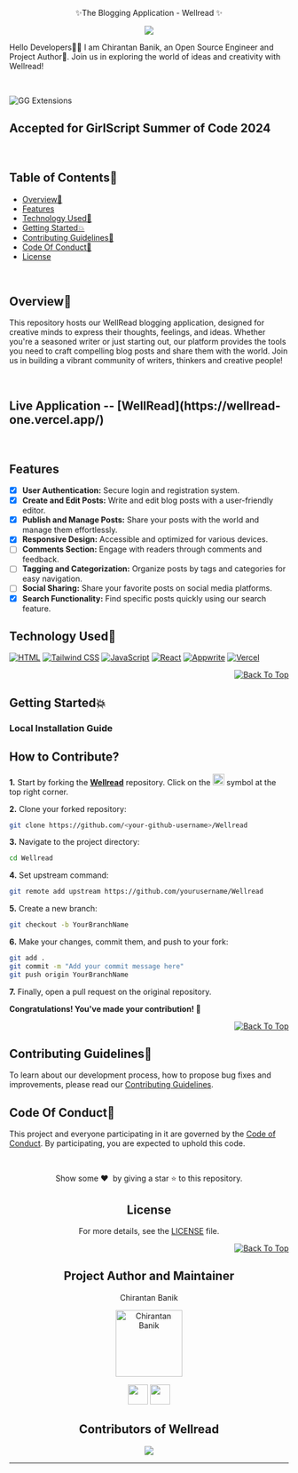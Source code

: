 <p align="center">✨The Blogging Application - Wellread ✨</p>

<p align="center">
   
<center>
<img  src="https://readme-typing-svg.herokuapp.com?color=45ffaa&size=40&width=900&height=80&lines=Welcome-to-WellRead!"/>
</center>
<p>Hello Developers👩‍💻 I am Chirantan Banik, an Open Source Engineer and Project Author🚀. Join us in exploring the world of ideas and creativity with Wellread!</p>
<br>


<div id="top"></div>

![GG Extensions](https://github.com/Sulagna-Dutta-Roy/GGExtensions/assets/72568715/f6bab92e-c4c3-40d1-ae8f-01ed9ab84be6)

## Accepted for GirlScript Summer of Code 2024
<br>


<h2>Table of Contents🧾</h2>

- [Overview📌](#overview)
- [Features](#features)
- [Technology Used🚀](#technology-used)
- [Getting Started💥](#getting-started)
- [Contributing Guidelines📑](#contributing-guidelines)
- [Code Of Conduct📑](#code-of-conduct)
- [License](#license)
<br>

<h2>Overview📌</h2>
<p>This repository hosts our WellRead blogging application, designed for creative minds to express their thoughts, feelings, and ideas. Whether you're a seasoned writer or just starting out, our platform provides the tools you need to craft compelling blog posts and share them with the world. Join us in building a vibrant community of writers, thinkers and creative people!</p>
<br>
<h2>Live Application -- [WellRead](https://wellread-one.vercel.app/)</h2>
<br>
<h2>Features</h2>

- [x] **User Authentication:** Secure login and registration system.
- [x] **Create and Edit Posts:** Write and edit blog posts with a user-friendly editor.
- [x] **Publish and Manage Posts:** Share your posts with the world and manage them effortlessly.
- [x] **Responsive Design:** Accessible and optimized for various devices.
- [ ] **Comments Section:** Engage with readers through comments and feedback.
- [ ] **Tagging and Categorization:** Organize posts by tags and categories for easy navigation.
- [ ] **Social Sharing:** Share your favorite posts on social media platforms.
- [x] **Search Functionality:** Find specific posts quickly using our search feature.

<h2>Technology Used🚀</h2>

<p>
  <a href="https://developer.mozilla.org/en-US/docs/Web/HTML"> <img src="https://img.icons8.com/color/70/000000/html-5--v1.png" alt="HTML" /></a>
  <a href="https://tailwindcss.com/"> <img src="https://img.icons8.com/?size=70&id=4PiNHtUJVbLs&format=png&color=000000" alt="Tailwind CSS" /></a>
   <a href="https://developer.mozilla.org/en-US/docs/Web/JavaScript"> <img src="https://img.icons8.com/?size=70&id=PXTY4q2Sq2lG&format=png&color=000000" alt="JavaScript" /></a>
   <a href="https://reactjs.org/"> <img src="https://img.icons8.com/color/70/000000/react-native.png" alt="React" /></a>
   <a href="https://appwrite.io/"> <img src="https://img.icons8.com/?size=70&id=114118&format=png&color=F25081" alt="Appwrite" /></a>
   <a href="https://vercel.com/"> <img src="https://img.icons8.com/?size=70&id=98464&format=png&color=000000" alt="Vercel" /></a>
</p>
<p align="right"><a href="#top"><img src="https://img.shields.io/badge/Back%20To%20Top-Blue?style=plastic" alt="Back To Top"></a></p>

<h2>Getting Started💥</h2>

<h3>Local Installation Guide</h3>



## How to Contribute?

**1.** Start by forking the [**Wellread**](https://github.com/yourusername/Wellread) repository. Click on the <a href="https://github.com/yourusername/Wellread/fork"><img src="https://i.imgur.com/G4z1kEe.png" height="21" width="21"></a> symbol at the top right corner.

**2.** Clone your forked repository:

```bash
git clone https://github.com/<your-github-username>/Wellread
```

**3.** Navigate to the project directory:

```bash
cd Wellread
```

**4.** Set upstream command:

```bash
git remote add upstream https://github.com/yourusername/Wellread
```

**5.** Create a new branch:

```bash
git checkout -b YourBranchName
```

**6.** Make your changes, commit them, and push to your fork:

```bash
git add .
git commit -m "Add your commit message here"
git push origin YourBranchName
```

**7.** Finally, open a pull request on the original repository.

 **Congratulations! You've made your contribution! 🎉**
<p align="right"><a href="#top"><img src="https://img.shields.io/badge/Back%20To%20Top-Blue?style=plastic" alt="Back To Top"></a></p>

<h2>Contributing Guidelines📑</h2>

To learn about our development process, how to propose bug fixes and improvements, please read our [Contributing Guidelines](https://github.com/chirantanbanik/Wellread/blob/docs/CONTRIBUTING.MD).

<h2>Code Of Conduct📑</h2>

This project and everyone participating in it are governed by the [Code of Conduct](https://github.com/chirantanbanik/Wellread/blob/docs/CODE_OF_CONDUCT.md). By participating, you are expected to uphold this code.

</br>
<p align = "center">
Show some ❤️&nbsp; by giving a star ⭐ to this repository.
</p>

<div align="center">

## License 
For more details, see the [LICENSE](https://github.com/chirantanbanik/Wellread/blob/docs/LICENSE) file.
<p align="right"><a href="#top"><img src="https://img.shields.io/badge/Back%20To%20Top-Blue?style=plastic" alt="Back To Top"></a></p>

## Project Author and Maintainer
<td>
   
Chirantan Banik
<p align="center">
<img src = "https://github.com/chirantanbanik/Wellread/assets/71392444/8f0b938d-41ae-49c1-be6a-55c24d011a52"  height="120" alt="Chirantan Banik">
</p>
<p align="center">
<a href = "https://github.com/chirantanbanik">
<img src = "http://www.iconninja.com/files/241/825/211/round-collaboration-social-github-code-circle-network-icon.svg" width="36" height = "36"/></a>
<a href = "https://www.linkedin.com/in/chirantanbanik/">
<img src = "http://www.iconninja.com/files/863/607/751/network-linkedin-social-connection-circular-circle-media-icon.svg" width="36" height="36"/>
</a>
</p>
</td>

## Contributors of Wellread
<a href="https://github.com/chirantanbanik/Wellread/graphs/contributors">
  <img src="https://contrib.rocks/image?repo=chirantanbanik/Wellread" />
</a>

---